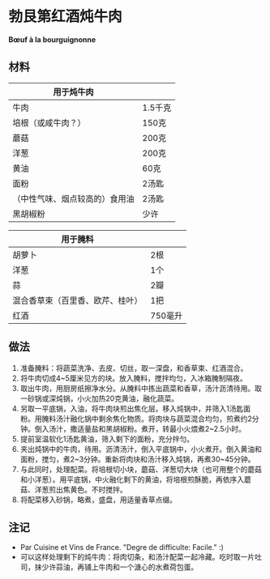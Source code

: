 # 勃艮第红酒炖牛肉

__Bœuf à la bourguignonne__



## 材料

| 用于炖牛肉 |   |
| --- | --- |
| 牛肉 | 1.5千克 |
| 培根（或咸牛肉？） | 150克 |
| 蘑菇 | 200克 |
| 洋葱 | 200克 |
| 黄油 | 60克 |
| 面粉 | 2汤匙 |
| （中性气味、烟点较高的）食用油 | 2汤匙 |
| 黑胡椒粉 | 少许 |

| 用于腌料 |   |
| --- | --- |
| 胡萝卜 | 2根 |
| 洋葱 | 1个 |
| 蒜 | 2瓣 |
| 混合香草束（百里香、欧芹、桂叶） | 1把 |
| 红酒 | 750毫升 |



## 做法

1. 准备腌料：将蔬菜洗净、去皮、切丝，取一深盘，和香草束、红酒混合。
2. 将牛肉切成4~5厘米见方的块。放入腌料，搅拌均匀，入冰箱腌制隔夜。
3. 取出牛肉，用厨房纸擦净水分。从腌料中拣出蔬菜和香草，汤汁沥清待用。取一砂锅或深炖锅，小火加热20克黄油，融化蔬菜。
4. 另取一平底锅，入油，将牛肉块煎出焦化层。移入炖锅中，并筛入1汤匙面粉。用腌料汤汁融化锅中剩余焦化物质。将肉块与蔬菜混合均匀，煎煮约2分钟。倒入汤汁，撒适量盐和黑胡椒粉。煮开，转最小火煨煮2~2.5小时。
5. 提前室温软化1汤匙黄油，筛入剩下的面粉，充分拌匀。
6. 夹出炖锅中的牛肉，待用。沥清汤汁，倒入平底锅中，小火煮开。倒入黄油和面粉，搅匀，煮2~3分钟。重新将肉块和汤汁移入炖锅，再煮30~45分钟。
7. 与此同时，处理配菜。将培根切小块，蘑菇、洋葱切大块（也可用整个的蘑菇和小洋葱）。用平底锅，中火融化剩下的黄油，将培根煎酥脆，再依序入蘑菇、洋葱煎出焦黄色。不时搅拌。
8. 将配菜移入砂锅，略煮，盛盘，用适量香草点缀。



## 注记

- Par Cuisine et Vins de France. "Degre de difficulte: Facile." :)
- 可以这样处理剩下的炖牛肉：将肉切条，和汤汁配菜一起冷藏。吃时取一片吐司，抹少许蒜油，再铺上牛肉和一个溏心的水煮荷包蛋。